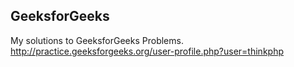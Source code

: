 GeeksforGeeks
-------------

My solutions to GeeksforGeeks Problems.
http://practice.geeksforgeeks.org/user-profile.php?user=thinkphp